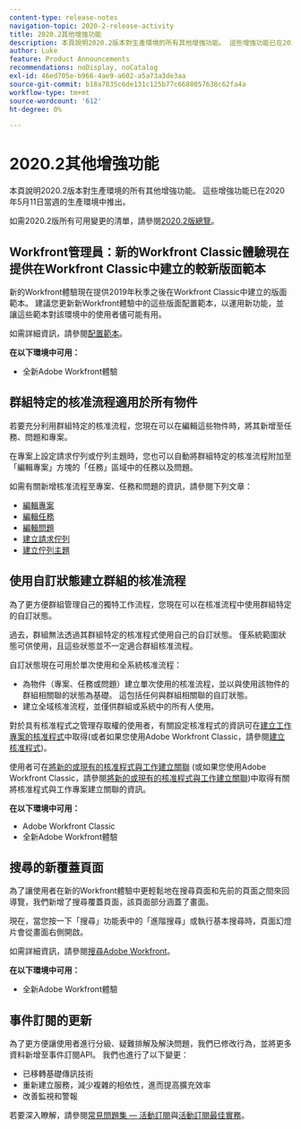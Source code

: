 ```yaml
---
content-type: release-notes
navigation-topic: 2020-2-release-activity
title: 2020.2其他增強功能
description: 本頁說明2020.2版本對生產環境的所有其他增強功能。 這些增強功能已在2020年5月11日當週的生產環境中推出。
author: Luke
feature: Product Announcements
recommendations: noDisplay, noCatalog
exl-id: 46ed705e-b966-4ae9-a602-a5a73a3de3aa
source-git-commit: b18a7835c6de131c125b77c6688057638c62fa4a
workflow-type: tm+mt
source-wordcount: '612'
ht-degree: 0%

---
```


# 2020.2其他增強功能

本頁說明2020.2版本對生產環境的所有其他增強功能。 這些增強功能已在2020年5月11日當週的生產環境中推出。

如需2020.2版所有可用變更的清單，請參閱[2020.2版總覽](../../../product-announcements/product-releases/2020.2.-release-activity/2020-2-release-overview.md)。

## Workfront管理員：新的Workfront Classic體驗現在提供在Workfront Classic中建立的較新版面範本

新的Workfront體驗現在提供2019年秋季之後在Workfront Classic中建立的版面範本。 建議您更新新Workfront體驗中的這些版面配置範本，以運用新功能，並讓這些範本對該環境中的使用者儘可能有用。

如需詳細資訊，請參閱[配置範本](../../../administration-and-setup/customize-workfront/use-layout-templates/use-layout-templates-customize-ui.md)。

**在以下環境中可用：**

* 全新Adobe Workfront體驗

## 群組特定的核准流程適用於所有物件

若要充分利用群組特定的核准流程，您現在可以在編輯這些物件時，將其新增至任務、問題和專案。

在專案上設定請求佇列或佇列主題時，您也可以自動將群組特定的核准流程附加至「編輯專案」方塊的「任務」區域中的任務以及問題。

如需有關新增核准流程至專案、任務和問題的資訊，請參閱下列文章：

* [編輯專案](../../../manage-work/projects/manage-projects/edit-projects.md)
* [編輯任務](../../../manage-work/tasks/manage-tasks/edit-tasks.md)
* [編輯問題](../../../manage-work/issues/manage-issues/edit-issues.md)
* [建立請求佇列](../../../manage-work/requests/create-and-manage-request-queues/create-request-queue.md)
* [建立佇列主題](../../../manage-work/requests/create-and-manage-request-queues/create-queue-topics.md)

## 使用自訂狀態建立群組的核准流程

為了更方便群組管理自己的獨特工作流程，您現在可以在核准流程中使用群組特定的自訂狀態。

過去，群組無法透過其群組特定的核准程式使用自己的自訂狀態。 僅系統範圍狀態可供使用，且這些狀態並不一定適合群組核准流程。

自訂狀態現在可用於單次使用和全系統核准流程：

* 為物件（專案、任務或問題）建立單次使用的核准流程，並以與使用該物件的群組相關聯的狀態為基礎。 這包括任何與群組相關聯的自訂狀態。
* 建立全域核准流程，並僅供群組或系統中的所有人使用。

對於具有核准程式之管理存取權的使用者，有關設定核准程式的資訊可在[建立工作專案的核准程式](../../../administration-and-setup/customize-workfront/configure-approval-milestone-processes/create-approval-processes.md)中取得(或者如果您使用Adobe Workfront Classic，請參閱[建立核准程式](https://experienceleague.adobe.com/en/docs/workfront/using/home))。

使用者可在[將新的或現有的核准程式與工作建立關聯](../../../review-and-approve-work/manage-approvals/associate-approval-with-work.md) (或如果您使用Adobe Workfront Classic，請參閱[將新的或現有的核准程式與工作建立關聯](https://experienceleague.adobe.com/en/docs/workfront/using/home))中取得有關將核准程式與工作專案建立關聯的資訊。

**在以下環境中可用：**

* Adobe Workfront Classic
* 全新Adobe Workfront體驗

## 搜尋的新覆蓋頁面

為了讓使用者在新的Workfront體驗中更輕鬆地在搜尋頁面和先前的頁面之間來回導覽，我們新增了搜尋覆蓋頁面，該頁面部分涵蓋了畫面。

現在，當您按一下「搜尋」功能表中的「進階搜尋」或執行基本搜尋時，頁面幻燈片會從畫面右側開啟。

如需詳細資訊，請參閱[搜尋Adobe Workfront](../../../workfront-basics/navigate-workfront/search/search-workfront.md)。

**在以下環境中可用：**

* 全新Adobe Workfront體驗

## 事件訂閱的更新

為了更方便讓使用者進行分級、疑難排解及解決問題，我們已修改行為，並將更多資料新增至事件訂閱API。 我們也進行了以下變更：

* 已移轉基礎傳訊技術
* 重新建立服務，減少複雜的相依性，進而提高擴充效率
* 改善監視和警報

若要深入瞭解，請參閱[常見問題集 — 活動訂閱](../../../wf-api/general/event-subs-faq.md)與[活動訂閱最佳實務](../../../wf-api/general/event-sub-best-practice.md)。
